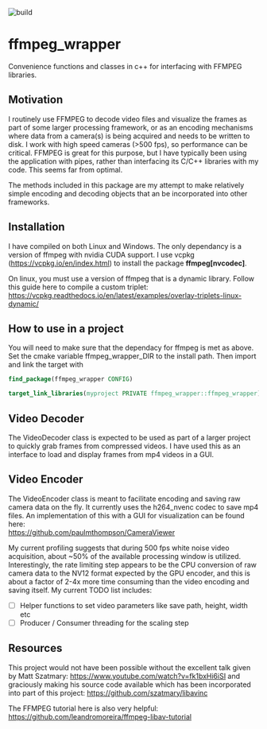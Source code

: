 ![build](https://github.com/paulmthompson/ffmpeg_wrapper/actions/workflows/cmake.yml/badge.svg)

# ffmpeg_wrapper
Convenience functions and classes in c++ for interfacing with FFMPEG libraries. 

## Motivation

I routinely use FFMPEG to decode video files and visualize the frames as part of some larger processing framework, or as an encoding mechanisms where data from a camera(s) is being acquired and needs to be written to disk. I work with high speed cameras (>500 fps), so performance can be critical. FFMPEG is great for this purpose, but I have typically been using the application with pipes, rather than interfacing its C/C++ libraries with my code. This seems far from optimal.

The methods included in this package are my attempt to make relatively simple encoding and decoding objects that an be incorporated into other frameworks.

## Installation

I have compiled on both Linux and Windows. The only dependancy is a version of ffmpeg with nvidia CUDA support. I use vcpkg (https://vcpkg.io/en/index.html) to install the package **ffmpeg[nvcodec]**. 
  
On linux, you must use a version of ffmpeg that is a dynamic library. Follow this guide here to compile a custom triplet:  
https://vcpkg.readthedocs.io/en/latest/examples/overlay-triplets-linux-dynamic/

## How to use in a project

You will need to make sure that the dependacy for ffmpeg is met as above. Set the cmake variable ffmpeg_wrapper_DIR to the install path. Then import and link the target with
```cmake
find_package(ffmpeg_wrapper CONFIG)

target_link_libraries(myproject PRIVATE ffmpeg_wrapper::ffmpeg_wrapper)
```

## Video Decoder

The VideoDecoder class is expected to be used as part of a larger project to quickly grab frames from compressed videos. I have used this as an interface to load and display frames from mp4 videos in a GUI. 

## Video Encoder

The VideoEncoder class is meant to facilitate encoding and saving raw camera data on the fly. It currently uses the h264_nvenc codec to save mp4 files. An implementation of this with a GUI for visualization can be found here: <br>
https://github.com/paulmthompson/CameraViewer

My current profiling suggests that during 500 fps white noise video acquisition, about ~50% of the available processing window is utilized. Interestingly, the rate limiting step appears to be the CPU conversion of raw camera data to the NV12 format expected by the GPU encoder, and this is about a factor of 2-4x more time consuming than the video encoding and saving itself. My current TODO list includes:

- [ ] Helper functions to set video parameters like save path, height, width etc
- [ ] Producer / Consumer threading for the scaling step

## Resources

This project would not have been possible without the excellent talk given by Matt Szatmary:
https://www.youtube.com/watch?v=fk1bxHi6iSI
and graciously making his source code available which has been incorporated into part of this project:
https://github.com/szatmary/libavinc

The FFMPEG tutorial here is also very helpful:
https://github.com/leandromoreira/ffmpeg-libav-tutorial
